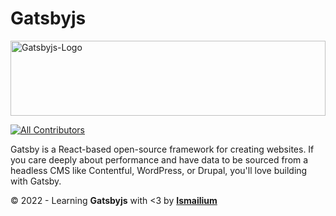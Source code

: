 # Gatsbyjs

<img src="https://cdn.worldvectorlogo.com/logos/gatsby-logo.svg" alt="Gatsbyjs-Logo" height="120px" width="100%" />

<!-- ALL-CONTRIBUTORS-BADGE:START - Do not remove or modify this section -->

[![All Contributors](https://img.shields.io/badge/all_contributors-1-orange.svg?style=flat-square)](#contributors-)

<!-- ALL-CONTRIBUTORS-BADGE:END -->

Gatsby is a React-based open-source framework for creating websites. If you care deeply about performance and have data to be sourced from a headless CMS like Contentful, WordPress, or Drupal, you'll love building with Gatsby.

&copy; 2022 - Learning <strong>Gatsbyjs</strong> with <3 by <a href="https://ismailium.vercel.app/"><b>Ismailium</b></a>

